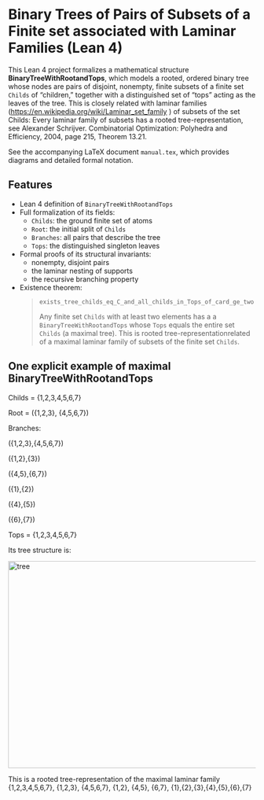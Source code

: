 # Binary Trees of Pairs of Subsets of a Finite set associated with Laminar Families (Lean 4)

This Lean 4 project formalizes a mathematical structure
**BinaryTreeWithRootandTops**, which models a rooted, ordered
binary tree whose nodes are pairs of disjoint, nonempty, finite
subsets of a finite set `Childs` of “children,” together with a
distinguished set of “tops” acting as the leaves of the tree. 
This is  closely related with laminar families
(https://en.wikipedia.org/wiki/Laminar_set_family ) of subsets
of the set Childs:  Every laminar family of subsets has a rooted 
tree-representation, see Alexander Schrijver. Combinatorial 
Optimization: Polyhedra  and Efficiency, 2004, page 215, Theorem 
13.21.

See the accompanying LaTeX document `manual.tex`, which
provides diagrams and detailed formal notation.

## Features

- Lean 4 definition of `BinaryTreeWithRootandTops`
- Full formalization of its fields:
  - `Childs`: the ground finite set of atoms
  - `Root`: the initial split of `Childs`
  - `Branches`: all pairs that describe the tree
  - `Tops`: the distinguished singleton leaves
- Formal proofs of its structural invariants:
  - nonempty, disjoint pairs
  - the laminar nesting of supports
  - the recursive branching property
- Existence theorem:
  > `exists_tree_childs_eq_C_and_all_childs_in_Tops_of_card_ge_two`
  >
  > Any finite set `Childs` with at least two elements has a 
  > a `BinaryTreeWithRootandTops` whose `Tops` equals the
  > entire  set `Childs` (a maximal tree). This is rooted 
  > tree-representationrelated of  a  maximal
  >  laminar family of subsets of the finite set `Childs`.
  
## One explicit example of maximal BinaryTreeWithRootandTops 

Childs = {1,2,3,4,5,6,7}

Root = ({1,2,3}, {4,5,6,7})

Branches:

({1,2,3},{4,5,6,7})

({1,2},{3})

({4,5},{6,7})

({1},{2})

({4},{5})

({6},{7})

Tops = {1,2,3,4,5,6,7}

Its tree structure is:

<img width="716" height="421" alt="tree" src="https://github.com/user-attachments/assets/7dbff802-110a-4639-acaa-cf7276cde203" />

                                

 This  is a rooted tree-representation of  the  maximal laminar family
 {1,2,3,4,5,6,7}, {1,2,3}, {4,5,6,7}, {1,2}, {4,5}, {6,7}, {1},{2},{3},{4},{5},{6},{7}
